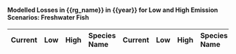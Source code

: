 

#### Modelled Losses in {{rg_name}} in {{year}} for Low and High Emission Scenarios: Freshwater Fish

| Current | Low | High | Species Name | Current | Low | High | Species Name |
|:-------:|:---:|:----:|:-------------|:-------:|:---:|:----:|:-------------|
